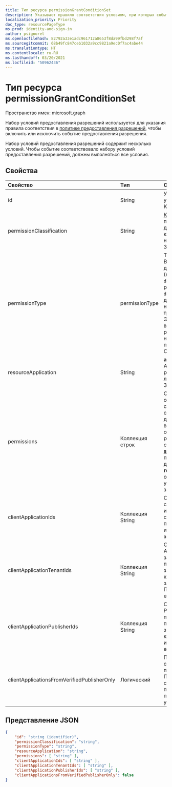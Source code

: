```yaml
---
title: Тип ресурса permissionGrantConditionSet
description: Указывает правило соответствия условиям, при которых событие включается или исключается из политики предоставления разрешений.
localization_priority: Priority
doc_type: resourcePageType
ms.prod: identity-and-sign-in
author: psignoret
ms.openlocfilehash: 82792a33e1adc961712a8653f8da99fbd298f7af
ms.sourcegitcommit: 68b49fc847ceb1032a9cc9821a9ec0f7ac4abe44
ms.translationtype: HT
ms.contentlocale: ru-RU
ms.lasthandoff: 03/20/2021
ms.locfileid: "50962436"
---
```

# <a name="permissiongrantconditionset-resource-type"></a>Тип ресурса permissionGrantConditionSet

Пространство имен: microsoft.graph

Набор условий предоставления разрешений используется для указания правила соответствия в [политике предоставления разрешений](permissiongrantpolicy.md), чтобы включить или исключить событие предоставления разрешения.

Набор условий предоставления разрешений содержит несколько условий. Чтобы событие соответствовало набору условий предоставления разрешений, должны выполняться все условия.

## <a name="properties"></a>Свойства

| Свойство     | Тип |Описание|
|:---------------|:--------|:----------|
| id | String | Уникальный идентификатор набора условий предоставления разрешений. Ключ. Только для чтения. |
| permissionClassification | String | [Классификация разрешений](delegatedpermissionclassification.md) для предоставляемого разрешения или `all` для соответствия любой классификации разрешений (включая неклассифицированные разрешения). Значение по умолчанию: `all`. |
| permissionType | permissionType | Тип предоставляемого разрешения. Возможные значения: `application` — для разрешений приложений (например, роли приложений), `delegated` — для делегированных разрешений. Значение `delegatedUserConsentable` указывает делегированные разрешения, которые не были настроены издателем API для требования согласия администратора. Это значение можно использовать во встроенных политиках предоставления разрешений, но нельзя использовать в настраиваемых политиках предоставления разрешений. Обязательно. |
| resourceApplication | String | **appId** приложения ресурсов (например, API), для которого предоставляется разрешение, или `any` для соответствия любому приложению ресурсов или API. Значение по умолчанию: `any`. |
| permissions | Коллекция строк | Список значений **id** для соответствия определенным разрешениям или список с одним значением `all` для соответствия любым разрешениям. **id** делегированных разрешений доступны в свойстве **oauth2PermissionScopes** объекта [**servicePrincipal**](serviceprincipal.md) API. **id** разрешений приложений доступны в свойстве **appRoles** объекта [**servicePrincipal**](serviceprincipal.md) API. **id** разрешений приложений для конкретных ресурсов доступны в свойстве **resourceSpecificApplicationPermissions** объекта [**servicePrincipal**](serviceprincipal.md) API. По умолчанию используется единственное значение `all`. |
| clientApplicationIds | Коллекция String | Список значений **appId** для соответствия клиентским приложениям или список с одним значением `all` для соответствия любым клиентским приложениям. По умолчанию используется единственное значение `all`. |
| clientApplicationTenantIds | Коллекция String | Список идентификаторов клиента Azure Active Directory, в котором зарегистрировано клиентское приложение, или список с одним значением `all` для соответствия клиентским приложениям, зарегистрированным в любом клиенте. По умолчанию используется единственное значение `all`. |
| clientApplicationPublisherIds | Коллекция String | Список идентификаторов Microsoft Partner Network (MPN) для проверенных издателей клиентского приложения или список с одним значением `all` для соответствия клиентским приложениям от любого издателя. По умолчанию используется единственное значение `all`. |
| clientApplicationsFromVerifiedPublisherOnly | Логический | Присвойте значение `true` для соответствия только клиентским приложениям проверенного издателя. Присвойте значение `false` для соответствия любому клиентскому приложению, даже если у него нет проверенного издателя. Значение по умолчанию: `false`. |

## <a name="json-representation"></a>Представление JSON

<!-- {
  "blockType": "resource",
  "keyProperty": "id",
  "@odata.type": "microsoft.graph.permissionGrantConditionSet"
}-->

```json
{
    "id": "string (identifier)",
    "permissionClassification": "string",
    "permissionType": "string",
    "resourceApplication": "string",
    "permissions": [ "string" ],
    "clientApplicationIds": [ "string" ],
    "clientApplicationTenantIds": [ "string" ],
    "clientApplicationPublisherIds": [ "string" ],
    "clientApplicationsFromVerifiedPublisherOnly": false
}
```
